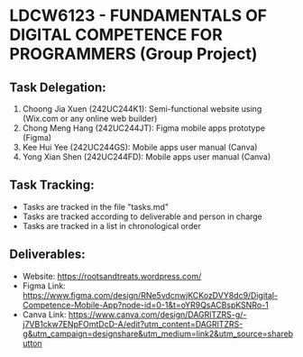 # LDCW6123 - FUNDAMENTALS OF DIGITAL COMPETENCE FOR PROGRAMMERS (Group Project)


## Task Delegation:
<ol>
    <li>Choong Jia Xuen (242UC244K1): Semi-functional website using (Wix.com or any online web builder)</li>
    <li>Chong Meng Hang (242UC244JT): Figma mobile apps prototype (Figma)</li>
    <li>Kee Hui Yee (242UC244GS): Mobile apps user manual (Canva)</li>
    <li>Yong Xian Shen (242UC244FD): Mobile apps user manual (Canva)</li>
</ol>        

## Task Tracking:
<ul>
    <li>Tasks are tracked in the file "tasks.md"</li>
    <li>Tasks are tracked according to deliverable and person in charge</li>
    <li>Tasks are tracked in a list in chronological order</li>
</ul>

## Deliverables:
<ul>
    <li> Website: <a href="https://rootsandtreats.wordpress.com/">https://rootsandtreats.wordpress.com/</a></li>
    <li> Figma Link: <a href="https://www.figma.com/design/RNe5vdcnwjKCKozDVY8dc9/Digital-Competence-Mobile-App?node-id=0-1&t=oYR9QsACBspKSNRo-1">https://www.figma.com/design/RNe5vdcnwjKCKozDVY8dc9/Digital-Competence-Mobile-App?node-id=0-1&t=oYR9QsACBspKSNRo-1</a></li>
    <li> Canva Link: <a href="https://www.canva.com/design/DAGRlTZRS-g/-j7VB1ckw7ENpFOmtDcD-A/edit?utm_content=DAGRlTZRS-g&utm_campaign=designshare&utm_medium=link2&utm_source=sharebutton">https://www.canva.com/design/DAGRlTZRS-g/-j7VB1ckw7ENpFOmtDcD-A/edit?utm_content=DAGRlTZRS-g&utm_campaign=designshare&utm_medium=link2&utm_source=sharebutton</a></li>
</ul>

